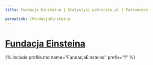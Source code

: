 ```yaml
---
title: Fundacja Einsteina | Statystyki patronite.pl | Patromierz

permalink: /FundacjaEinsteina
---
```


# [Fundacja Einsteina](https://patronite.pl/FundacjaEinsteina)

{% include profile.md name="FundacjaEinsteina" prefix="f" %}
